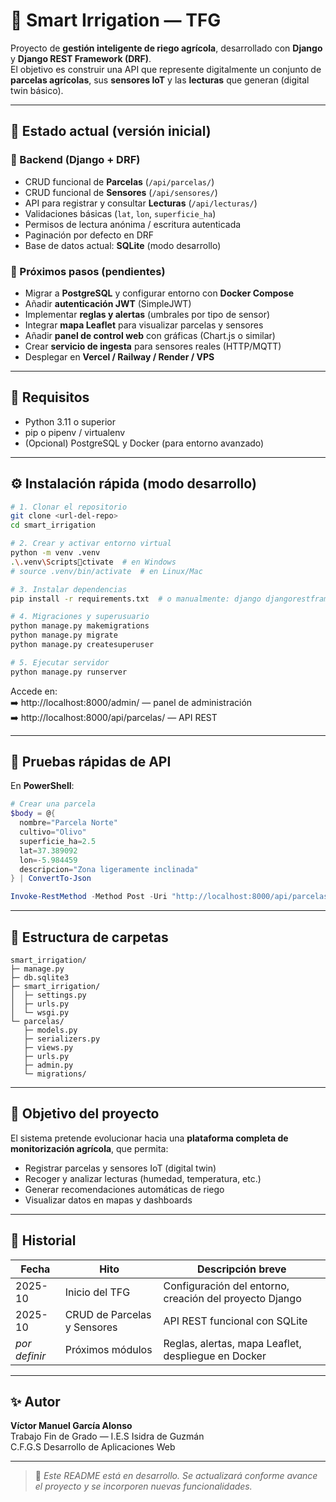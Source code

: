 # 🌱 Smart Irrigation — TFG

Proyecto de **gestión inteligente de riego agrícola**, desarrollado con **Django** y **Django REST Framework (DRF)**.  
El objetivo es construir una API que represente digitalmente un conjunto de **parcelas agrícolas**, sus **sensores IoT** y las **lecturas** que generan (digital twin básico).

---

## 🚀 Estado actual (versión inicial)

### 🔹 Backend (Django + DRF)
- CRUD funcional de **Parcelas** (`/api/parcelas/`)
- CRUD funcional de **Sensores** (`/api/sensores/`)
- API para registrar y consultar **Lecturas** (`/api/lecturas/`)
- Validaciones básicas (`lat`, `lon`, `superficie_ha`)
- Permisos de lectura anónima / escritura autenticada
- Paginación por defecto en DRF
- Base de datos actual: **SQLite** (modo desarrollo)

### 🧩 Próximos pasos (pendientes)
- Migrar a **PostgreSQL** y configurar entorno con **Docker Compose**
- Añadir **autenticación JWT** (SimpleJWT)
- Implementar **reglas y alertas** (umbrales por tipo de sensor)
- Integrar **mapa Leaflet** para visualizar parcelas y sensores
- Añadir **panel de control web** con gráficas (Chart.js o similar)
- Crear **servicio de ingesta** para sensores reales (HTTP/MQTT)
- Desplegar en **Vercel / Railway / Render / VPS**

---

## 🧰 Requisitos

- Python 3.11 o superior  
- pip o pipenv / virtualenv  
- (Opcional) PostgreSQL y Docker (para entorno avanzado)

---

## ⚙️ Instalación rápida (modo desarrollo)

```bash
# 1. Clonar el repositorio
git clone <url-del-repo>
cd smart_irrigation

# 2. Crear y activar entorno virtual
python -m venv .venv
.\.venv\Scriptsctivate  # en Windows
# source .venv/bin/activate  # en Linux/Mac

# 3. Instalar dependencias
pip install -r requirements.txt  # o manualmente: django djangorestframework

# 4. Migraciones y superusuario
python manage.py makemigrations
python manage.py migrate
python manage.py createsuperuser

# 5. Ejecutar servidor
python manage.py runserver
```

Accede en:  
➡️ http://localhost:8000/admin/ — panel de administración  
➡️ http://localhost:8000/api/parcelas/ — API REST

---

## 🧪 Pruebas rápidas de API

En **PowerShell**:

```powershell
# Crear una parcela
$body = @{
  nombre="Parcela Norte"
  cultivo="Olivo"
  superficie_ha=2.5
  lat=37.389092
  lon=-5.984459
  descripcion="Zona ligeramente inclinada"
} | ConvertTo-Json

Invoke-RestMethod -Method Post -Uri "http://localhost:8000/api/parcelas/" -Headers @{ "Content-Type" = "application/json" } -Body $body
```

---

## 📂 Estructura de carpetas

```
smart_irrigation/
├─ manage.py
├─ db.sqlite3
├─ smart_irrigation/
│  ├─ settings.py
│  ├─ urls.py
│  └─ wsgi.py
└─ parcelas/
   ├─ models.py
   ├─ serializers.py
   ├─ views.py
   ├─ urls.py
   ├─ admin.py
   └─ migrations/
```

---

## 🧭 Objetivo del proyecto

El sistema pretende evolucionar hacia una **plataforma completa de monitorización agrícola**, que permita:
- Registrar parcelas y sensores IoT (digital twin)
- Recoger y analizar lecturas (humedad, temperatura, etc.)
- Generar recomendaciones automáticas de riego
- Visualizar datos en mapas y dashboards

---

## 📅 Historial

| Fecha | Hito | Descripción breve |
|-------|-------|-------------------|
| 2025-10 | Inicio del TFG | Configuración del entorno, creación del proyecto Django |
| 2025-10 | CRUD de Parcelas y Sensores | API REST funcional con SQLite |
| _por definir_ | Próximos módulos | Reglas, alertas, mapa Leaflet, despliegue en Docker |

---

## ✨ Autor

**Víctor Manuel García Alonso**  
Trabajo Fin de Grado — I.E.S Isidra de Guzmán  
C.F.G.S Desarrollo de Aplicaciones Web

---

> 🔧 _Este README está en desarrollo. Se actualizará conforme avance el proyecto y se incorporen nuevas funcionalidades._
